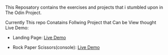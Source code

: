 This Reposatory contains the exercises and projects that i stumbled upon in The Odin Project.

Currently This repo Conatains Follwing Project that Can be View thought Live Demo:
* Landing Page: [Live Demo](https://sahil-958.github.io/The-Odin-Project-Learnings/landing_page_project/)

* Rock Paper Scissors(console): [Live Demo](https://sahil-958.github.io/The-Odin-Project-Learnings/rcp_project/)